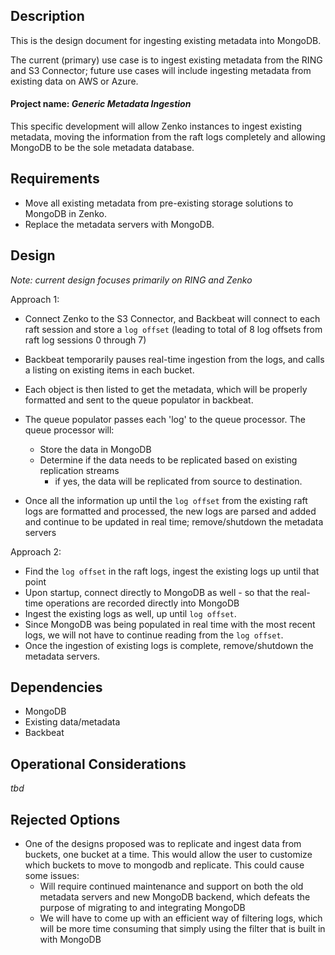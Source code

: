 ## Description
This is the design document for ingesting existing metadata into MongoDB.

The current (primary) use case is to ingest existing metadata from the
RING and S3 Connector; future use cases will include ingesting metadata
from existing data on AWS or Azure.

#### Project name: *Generic Metadata Ingestion*
This specific development will allow Zenko instances to ingest existing
metadata, moving the information from the raft logs completely and
allowing MongoDB to be the sole metadata database.

## Requirements
- Move all existing metadata from pre-existing storage solutions to MongoDB
in Zenko.
- Replace the metadata servers with MongoDB.

## Design
*Note: current design focuses primarily on RING and Zenko*

Approach 1:

- Connect Zenko to the S3 Connector, and Backbeat will connect to each
raft session and store a `log offset` (leading to total of 8 log offsets
from raft log sessions 0 through 7)
- Backbeat temporarily pauses real-time ingestion from the logs, and calls
a listing on existing items in each bucket.
- Each object is then listed to get the metadata, which will be properly
formatted and sent to the queue populator in backbeat.
- The queue populator passes each 'log' to the queue processor. The queue
processor will:
  - Store the data in MongoDB
  - Determine if the data needs to be replicated based on existing
  replication streams
    - if yes, the data will be replicated from source to destination.


- Once all the information up until the `log offset` from the existing
raft logs are formatted and processed, the new logs are parsed and added
and continue to be updated in real time; remove/shutdown the metadata servers

Approach 2:

- Find the `log offset` in the raft logs, ingest the existing logs up until
that point
- Upon startup, connect directly to MongoDB as well - so that the real-time
operations are recorded directly into MongoDB
- Ingest the existing logs as well, up until `log offset`.
- Since MongoDB was being populated in real time with the most recent logs,
we will not have to continue reading from the `log offset`.
- Once the ingestion of existing logs is complete, remove/shutdown the
metadata servers.

## Dependencies
- MongoDB
- Existing data/metadata
- Backbeat

## Operational Considerations
*tbd*
## Rejected Options
- One of the designs proposed was to replicate and ingest data from buckets,
one bucket at a time. This would allow the user to customize which buckets
to move to mongodb and replicate. This could cause some issues:
  - Will require continued maintenance and support on both the old metadata
  servers and new MongoDB backend, which defeats the purpose of migrating to
  and integrating MongoDB
  - We will have to come up with an efficient way of filtering logs,
  which will be more time consuming that simply using the filter that is
  built in with MongoDB
